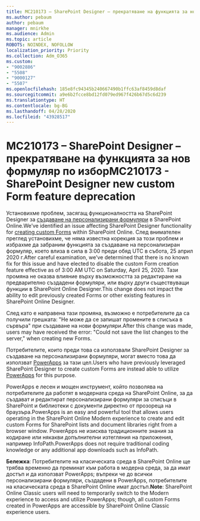 ```yaml
---
title: MC210173 – SharePoint Designer – прекратяване на функцията за нов формуляр по избор
ms.author: pebaum
author: pebaum
manager: mnirkhe
ms.audience: Admin
ms.topic: article
ROBOTS: NOINDEX, NOFOLLOW
localization_priority: Priority
ms.collection: Adm_O365
ms.custom:
- "9002886"
- "5508"
- "9000127"
- "5507"
ms.openlocfilehash: 185e8fc94345b240667490b1ffc63af8459d8daf
ms.sourcegitcommit: a9e6b2fcce8bd12fd079ed967f426b67d5c6d239
ms.translationtype: HT
ms.contentlocale: bg-BG
ms.lasthandoff: 04/28/2020
ms.locfileid: "43928517"
---
```

# <a name="mc210173---sharepoint-designer-new-custom-form-feature-deprecation"></a><span data-ttu-id="362a1-102">MC210173 – SharePoint Designer – прекратяване на функцията за нов формуляр по избор</span><span class="sxs-lookup"><span data-stu-id="362a1-102">MC210173 - SharePoint Designer new custom Form feature deprecation</span></span>

<span data-ttu-id="362a1-103">Установихме проблем, засягащ функционалността на SharePoint Designer за [създаване на персонализирани формуляри](https://support.microsoft.com/en-us/office/create-a-custom-list-form-using-sharepoint-designer-917d8fdb-ee00-4441-adb3-a94612d1d105?ui=en-us&rs=en-us&ad=us#bm2) в SharePoint Online.</span><span class="sxs-lookup"><span data-stu-id="362a1-103">We’ve identified an issue affecting SharePoint Designer functionality for [creating custom Forms](https://support.microsoft.com/en-us/office/create-a-custom-list-form-using-sharepoint-designer-917d8fdb-ee00-4441-adb3-a94612d1d105?ui=en-us&rs=en-us&ad=us#bm2) within SharePoint Online.</span></span> <span data-ttu-id="362a1-104">След внимателен преглед установихме, че няма известна корекция за този проблем и избрахме да забраним функцията за създаване на персонализиран формуляр, което влиза в сила в 3:00 преди обяд UTC в събота, 25 април 2020 г.</span><span class="sxs-lookup"><span data-stu-id="362a1-104">After careful examination, we’ve determined that there is no known fix for this issue and have elected to disable the custom Form creation feature effective as of 3:00 AM UTC on Saturday, April 25, 2020.</span></span> <span data-ttu-id="362a1-105">Тази промяна не оказва влияние върху възможността за редактиране на предварително създадени формуляри, или върху други съществуващи функции в SharePoint Online Designer.</span><span class="sxs-lookup"><span data-stu-id="362a1-105">This change does not impact the ability to edit previously created Forms or other existing features in SharePoint Online Designer.</span></span>

<span data-ttu-id="362a1-106">След като е направена тази промяна, възможно е потребителите да са получили грешката: "Не може да се запишат промените в списъка в сървъра" при създаване на нови формуляри.</span><span class="sxs-lookup"><span data-stu-id="362a1-106">After this change was made, users may have received the error: "Could not save the list changes to the server," when creating new Forms.</span></span>

<span data-ttu-id="362a1-107">Потребителите, които преди това са използвали SharePoint Designer за създаване на персонализирани формуляри, могат вместо това да използват [PowerApps](https://docs.microsoft.com/powerapps/maker/canvas-apps/customize-list-form) за тази цел.</span><span class="sxs-lookup"><span data-stu-id="362a1-107">Users who have previously leveraged SharePoint Designer to create custom Forms are instead able to utilize [PowerApps](https://docs.microsoft.com/powerapps/maker/canvas-apps/customize-list-form) for this purpose.</span></span>

<span data-ttu-id="362a1-108">PowerApps е лесен и мощен инструмент, който позволява на потребителите да работят в модерната среда на SharePoint Online, за да създават и редактират персонализирани формуляри за списъци в SharePoint и библиотеки с документи директно от прозореца на браузъра.</span><span class="sxs-lookup"><span data-stu-id="362a1-108">PowerApps is an easy and powerful tool that allows users operating in the SharePoint Online Modern experience to create and edit custom Forms for SharePoint lists and document libraries right from a browser window.</span></span> <span data-ttu-id="362a1-109">PowerApps не изисква традиционните знания за кодиране или някакви допълнителни изтегляния на приложения, например InfoPath.</span><span class="sxs-lookup"><span data-stu-id="362a1-109">PowerApps does not require traditional coding knowledge or any additional app downloads such as InfoPath.</span></span>

<span data-ttu-id="362a1-110">**Бележка**: Потребителите на класическата среда в SharePoint Online ще трябва временно да преминат към работа в модерна среда, за да имат достъп и да използват PowerApps; въпреки че до всички персонализирани формуляри, създадени в PowerApps, потребителите на класическата среда в SharePoint Online имат достъп.</span><span class="sxs-lookup"><span data-stu-id="362a1-110">**Note**: SharePoint Online Classic users will need to temporarily switch to the Modern experience to access and utilize PowerApps; though, all custom Forms created in PowerApps are accessible by SharePoint Online Classic experience users.</span></span>
